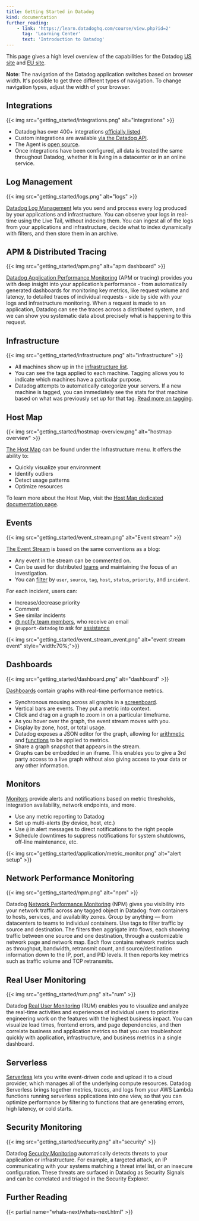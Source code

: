 ```yaml
---
title: Getting Started in Datadog
kind: documentation
further_reading:
    - link: 'https://learn.datadoghq.com/course/view.php?id=2'
      tag: 'Learning Center'
      text: 'Introduction to Datadog'
---
```


This page gives a high level overview of the capabilities for the Datadog [US site][1] and [EU site][2].

**Note**: The navigation of the Datadog application switches based on browser width. It's possible to get three different types of navigation. To change navigation types, adjust the width of your browser.

## Integrations

{{< img src="getting_started/integrations.png" alt="integrations"  >}}

- Datadog has over 400+ integrations [officially listed][3].
- Custom integrations are available [via the Datadog API][4].
- The Agent is [open source][5].
- Once integrations have been configured, all data is treated the same throughout Datadog, whether it is living in a datacenter or in an online service.

## Log Management

{{< img src="getting_started/logs.png" alt="logs"  >}}

[Datadog Log Management][6] lets you send and process every log produced by your applications and infrastructure. You can observe your logs in real-time using the Live Tail, without indexing them. You can ingest all of the logs from your applications and infrastructure, decide what to index dynamically with filters, and then store them in an archive.

## APM & Distributed Tracing

{{< img src="getting_started/apm.png" alt="apm dashboard"  >}}

[Datadog Application Performance Monitoring][7] (APM or tracing) provides you with deep insight into your application’s performance - from automatically generated dashboards for monitoring key metrics, like request volume and latency, to detailed traces of individual requests - side by side with your logs and infrastructure monitoring. When a request is made to an application, Datadog can see the traces across a distributed system, and we can show you systematic data about precisely what is happening to this request.

## Infrastructure

{{< img src="getting_started/infrastructure.png" alt="infrastructure"  >}}

- All machines show up in the [infrastructure list][8].
- You can see the tags applied to each machine. Tagging allows you to indicate which machines have a particular purpose.
- Datadog attempts to automatically categorize your servers. If a new machine is tagged, you can immediately see the stats for that machine based on what was previously set up for that tag. [Read more on tagging][9].

## Host Map

{{< img src="getting_started/hostmap-overview.png" alt="hostmap overview"  >}}

[The Host Map][10] can be found under the Infrastructure menu. It offers the ability to:

- Quickly visualize your environment
- Identify outliers
- Detect usage patterns
- Optimize resources

To learn more about the Host Map, visit the [Host Map dedicated documentation page][10].

## Events

{{< img src="getting_started/event_stream.png" alt="Event stream"  >}}

[The Event Stream][11] is based on the same conventions as a blog:

- Any event in the stream can be commented on.
- Can be used for distributed [teams][12] and maintaining the focus of an investigation.
- You can [filter][13] by `user`, `source`, `tag`, `host`, `status`, `priority`, and `incident`.

For each incident, users can:

- Increase/decrease priority
- Comment
- See similar incidents
- [@ notify team members][14], who receive an email
- `@support-datadog` to ask for [assistance][15]

{{< img src="getting_started/event_stream_event.png" alt="event stream event"  style="width:70%;">}}

## Dashboards

{{< img src="getting_started/dashboard.png" alt="dashboard"  >}}

[Dashboards][16] contain graphs with real-time performance metrics.

- Synchronous mousing across all graphs in a [screenboard][17].
- Vertical bars are events. They put a metric into context.
- Click and drag on a graph to zoom in on a particular timeframe.
- As you hover over the graph, the event stream moves with you.
- Display by zone, host, or total usage.
- Datadog exposes a JSON editor for the graph, allowing for [arithmetic][18] and [functions][19] to be applied to metrics.
- Share a graph snapshot that appears in the stream.
- Graphs can be embedded in an iframe. This enables you to give a 3rd party access to a live graph without also giving access to your data or any other information.

## Monitors

[Monitors][20] provide alerts and notifications based on metric thresholds, integration availability, network endpoints, and more.

- Use any metric reporting to Datadog
- Set up multi-alerts (by device, host, etc.)
- Use `@` in alert messages to direct notifications to the right people
- Schedule downtimes to suppress notifications for system shutdowns, off-line maintenance, etc.

{{< img src="getting_started/application/metric_monitor.png" alt="alert setup" >}}

## Network Performance Monitoring

{{< img src="getting_started/npm.png" alt="npm"  >}}

Datadog [Network Performance Monitoring][21] (NPM) gives you visibility into your network traffic across any tagged object in Datadog: from containers to hosts, services, and availability zones. Group by anything — from datacenters to teams to individual containers. Use tags to filter traffic by source and destination. The filters then aggrigate into flows, each showing traffic between one source and one destination, through a customizable network page and network map. Each flow contains network metrics such as throughput, bandwidth, retransmit count, and source/destination information down to the IP, port, and PID levels. It then reports key metrics such as traffic volume and TCP retransmits.

## Real User Monitoring

{{< img src="getting_started/rum.png" alt="rum"  >}}

Datadog [Real User Monitoring][22] (RUM) enables you to visualize and analyze the real-time activities and experiences of individual users to prioritize engineering work on the features with the highest business impact.
You can visualize load times, frontend errors, and page dependencies, and then correlate business and application metrics so that you can troubleshoot quickly with application, infrastructure, and business metrics in a single dashboard.

## Serverless

[Serverless][23] lets you write event-driven code and upload it to a cloud provider, which manages all of the underlying compute resources. Datadog Serverless brings together metrics, traces, and logs from your AWS Lambda functions running serverless applications into one view, so that you can optimize performance by filtering to functions that are generating errors, high latency, or cold starts.

## Security Monitoring

{{< img src="getting_started/security.png" alt="security"  >}}

Datadog [Security Monitoring][24] automatically detects threats to your application or infrastructure. For example, a targeted attack, an IP communicating with your systems matching a threat intel list, or an insecure configuration. These threats are surfaced in Datadog as Security Signals and can be correlated and triaged in the Security Explorer.

## Further Reading

{{< partial name="whats-next/whats-next.html" >}}

[1]: https://app.datadoghq.com
[2]: https://app.datadoghq.eu
[3]: http://www.datadoghq.com/integrations
[4]: /api
[5]: https://github.com/DataDog/dd-agent
[6]: /logs/
[7]: /tracing/
[8]: /infrastructure
[9]: /tagging
[10]: /infrastructure/hostmap
[11]: /events
[12]: /account_management/users
[13]: https://www.datadoghq.com/blog/filter-datadog-events-stream-pinpoint-events-infrastructure
[14]: /events/#@-notifications
[15]: /help
[16]: /dashboards
[17]: /dashboards/screenboard
[18]: /dashboards/functions
[19]: https://www.datadoghq.com/blog/rank-filter-performance-monitoring-metrics-top-function
[20]: /monitors
[21]: /network_performance_monitoring/
[22]: /real_user_monitoring/
[23]: /infrastructure/serverless/
[24]: /security_monitoring/
